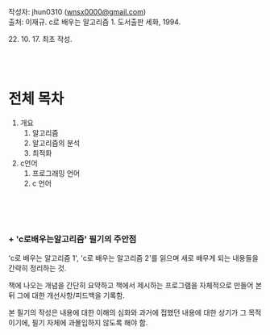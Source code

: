 작성자: jhun0310 (wnsx0000@gmail.com)<br>
출처: 이재규. c로 배우는 알고리즘 1. 도서출판 세화, 1994.

22\. 10\. 17\. 최초 작성.

<br>
<br>

# 전체 목차

1. 개요
    1. 알고리즘
    2. 알고리즘의 분석
    3. 최적화
2. c언어
    1. 프로그래밍 언어
    2. c 언어

<br>
<br>
<br>

### + 'c로배우는알고리즘' 필기의 주안점

'c로 배우는 알고리즘 1', 'c로 배우는 알고리즘 2'를 읽으며 새로 배우게 되는 내용들을 간략히 정리하는 것.

책에 나오는 개념을 간단히 요약하고 책에서 제시하는 프로그램을 자체적으로 만들어 본 뒤 그에 대한 개선사항/피드백을 기록함.

본 필기의 작성은 내용에 대한 이해의 심화와 과거에 접했던 내용에 대한 상기가 그 목적이기에, 필기 자체에 과몰입하지 않도록 해야 함.